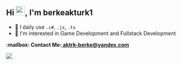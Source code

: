 ## Hi <img src="https://media.giphy.com/media/hvRJCLFzcasrR4ia7z/giphy.gif" width="25" height="25">, I'm berkeakturk1

- 🚀 I daily use  ```.c#```, ```.js```, ```.ts```
- 🤔 I'm interested in Game Development and Fullstack Development

<p><b>:mailbox: Contact Me:<b><a href="mailto:aktrk-berke@yandex.com"> aktrk-berke@yandex.com<a><p>

 <img src="https://skillicons.dev/icons?i=unity,js,ts"> <p>


